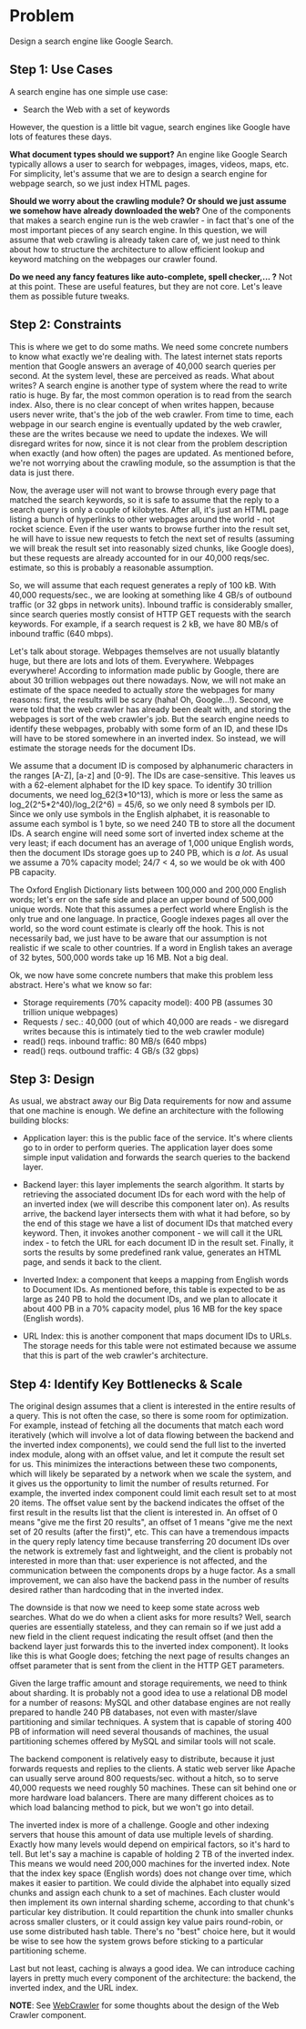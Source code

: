 # Problem

Design a search engine like Google Search.

## Step 1: Use Cases

A search engine has one simple use case:

* Search the Web with a set of keywords

However, the question is a little bit vague, search engines like Google have lots of features these days.

**What document types should we support?** An engine like Google Search typically allows a user to search for webpages, images, videos, maps, etc. For simplicity, let's assume that we are to design a search engine for webpage search, so we just index HTML pages. 

**Should we worry about the crawling module? Or should we just assume we somehow have already downloaded the web?** One of the components that makes a search engine run is the web crawler - in fact that's one of the most important pieces of any search engine. In this question, we will assume that web crawling is already taken care of, we just need to think about how to structure the architecture to allow efficient lookup and keyword matching on the webpages our crawler found.

**Do we need any fancy features like auto-complete, spell checker,... ?** Not at this point. These are useful features, but they are not core. Let's leave them as possible future tweaks.

## Step 2: Constraints

This is where we get to do some maths. We need some concrete numbers to know what exactly we're dealing with. The latest internet stats reports mention that Google answers an average of 40,000 search queries per second. At the system level, these are perceived as reads. What about writes? A search engine is another type of system where the read to write ratio is huge. By far, the most common operation is to read from the search index. Also, there is no clear concept of when writes happen, because users never write, that's the job of the web crawler. From time to time, each webpage in our search engine is eventually updated by the web crawler, these are the writes because we need to update the indexes. We will disregard writes for now, since it is not clear from the problem description when exactly (and how often) the pages are updated. As mentioned before, we're not worrying about the crawling module, so the assumption is that the data is just there.

Now, the average user will not want to browse through every page that matched the search keywords, so it is safe to assume that the reply to a search query is only a couple of kilobytes. After all, it's just an HTML page listing a bunch of hyperlinks to other webpages around the world - not rocket science. Even if the user wants to browse further into the result set, he will have to issue new requests to fetch the next set of results (assuming we will break the result set into reasonably sized chunks, like Google does), but these requests are already accounted for in our 40,000 reqs/sec. estimate, so this is probably a reasonable assumption.

So, we will assume that each request generates a reply of 100 kB. With 40,000 requests/sec., we are looking at something like 4 GB/s of outbound traffic (or 32 gbps in network units). Inbound traffic is considerably smaller, since search queries mostly consist of HTTP GET requests with the search keywords. For example, if a search request is 2 kB, we have 80 MB/s of inbound traffic (640 mbps).

Let's talk about storage. Webpages themselves are not usually blatantly huge, but there are lots and lots of them. Everywhere. Webpages everywhere! According to information made public by Google, there are about 30 trillion webpages out there nowadays. Now, we will not make an estimate of the space needed to actually *store* the webpages for many reasons: first, the results will be scary (haha! Oh, Google...!). Second, we were told that the web crawler has already been dealt with, and storing the webpages is sort of the web crawler's job. But the search engine needs to identify these webpages, probably with some form of an ID, and these IDs will have to be stored somewhere in an inverted index. So instead, we will estimate the storage needs for the document IDs.

We assume that a document ID is composed by alphanumeric characters in the ranges [A-Z], [a-z] and [0-9]. The IDs are case-sensitive. This leaves us with a 62-element alphabet for the ID key space. To identify 30 trillion documents, we need log_62(3\*10^13), which is more or less the same as log_2(2^5\*2^40)/log_2(2^6) = 45/6, so we only need 8 symbols per ID. Since we only use symbols in the English alphabet, it is reasonable to assume each symbol is 1 byte, so we need 240 TB to store all the document IDs. A search engine will need some sort of inverted index scheme at the very least; if each document has an average of 1,000 unique English words, then the document IDs storage goes up to 240 PB, which is *a lot*. As usual we assume a 70% capacity model; 24/7 < 4, so we would be ok with 400 PB capacity.

The Oxford English Dictionary lists between 100,000 and 200,000 English words; let's err on the safe side and place an upper bound of 500,000 unique words. Note that this assumes a perfect world where English is the only true and one language. In practice, Google indexes pages all over the world, so the word count estimate is clearly off the hook. This is not necessarily bad, we just have to be aware that our assumption is not realistic if we scale to other countries. If a word in English takes an average of 32 bytes, 500,000 words take up 16 MB. Not a big deal.

Ok, we now have some concrete numbers that make this problem less abstract. Here's what we know so far:

* Storage requirements (70% capacity model): 400 PB (assumes 30 trillion unique webpages)
* Requests / sec.: 40,000 (out of which 40,000 are reads - we disregard writes because this is intimately tied to the web crawler module)
* read() reqs. inbound traffic: 80 MB/s (640 mbps)
* read() reqs. outbound traffic: 4 GB/s (32 gbps)

## Step 3: Design

As usual, we abstract away our Big Data requirements for now and assume that one machine is enough. We define an architecture with the following building blocks:

* Application layer: this is the public face of the service. It's where clients go to in order to perform queries. The application layer does some simple input validation and forwards the search queries to the backend layer.

* Backend layer: this layer implements the search algorithm. It starts by retrieving the associated document IDs for each word with the help of an inverted index (we will describe this component later on). As results arrive, the backend layer intersects them with what it had before, so by the end of this stage we have a list of document IDs that matched every keyword. Then, it invokes another component - we will call it the URL index - to fetch the URL for each document ID in the result set. Finally, it sorts the results by some predefined rank value, generates an HTML page, and sends it back to the client.

* Inverted Index: a component that keeps a mapping from English words to Document IDs. As mentioned before, this table is expected to be as large as 240 PB to hold the document IDs, and we plan to allocate it about 400 PB in a 70% capacity model, plus 16 MB for the key space (English words).

* URL Index: this is another component that maps document IDs to URLs. The storage needs for this table were not estimated because we assume that this is part of the web crawler's architecture.

## Step 4: Identify Key Bottlenecks & Scale

The original design assumes that a client is interested in the entire results of a query. This is not often the case, so there is some room for optimization. For example, instead of fetching all the documents that match each word iteratively (which will involve a lot of data flowing between the backend and the inverted index components), we could send the full list to the inverted index module, along with an offset value, and let it compute the result set for us. This minimizes the interactions between these two components, which will likely be separated by a network when we scale the system, and it gives us the opportunity to limit the number of results returned. For example, the inverted index component could limit each result set to at most 20 items. The offset value sent by the backend indicates the offset of the first result in the results list that the client is interested in. An offset of 0 means "give me the first 20 results", an offset of 1 means "give me the next set of 20 results (after the first)", etc. This can have a tremendous impacts in the query reply latency time because transferring 20 document IDs over the network is extremely fast and lightweight, and the client is probably not interested in more than that: user experience is not affected, and the communication between the components drops by a huge factor. As a small improvement, we can also have the backend pass in the number of results desired rather than hardcoding that in the inverted index.

The downside is that now we need to keep some state across web searches. What do we do when a client asks for more results? Well, search queries are essentially stateless, and they can remain so if we just add a new field in the client request indicating the result offset (and then the backend layer just forwards this to the inverted index component). It looks like this is what Google does; fetching the next page of results changes an offset parameter that is sent from the client in the HTTP GET parameters.

Given the large traffic amount and storage requirements, we need to think about sharding. It is probably not a good idea to use a relational DB model for a number of reasons: MySQL and other database engines are not really prepared to handle 240 PB databases, not even with master/slave partitioning and similar techniques. A system that is capable of storing 400 PB of information will need several thousands of machines, the usual partitioning schemes offered by MySQL and similar tools will not scale.

The backend component is relatively easy to distribute, because it just forwards requests and replies to the clients. A static web server like Apache can usually serve around 800 requests/sec. without a hitch, so to serve 40,000 requests we need roughly 50 machines. These can sit behind one or more hardware load balancers. There are many different choices as to which load balancing method to pick, but we won't go into detail.

The inverted index is more of a challenge. Google and other indexing servers that house this amount of data use multiple levels of sharding. Exactly how many levels would depend on empirical factors, so it's hard to tell. But let's say a machine is capable of holding 2 TB of the inverted index. This means we would need 200,000 machines for the inverted index. Note that the index key space (English words) does not change over time, which makes it easier to partition. We could divide the alphabet into equally sized chunks and assign each chunk to a set of machines. Each cluster would then implement its own internal sharding scheme, according to that chunk's particular key distribution. It could repartition the chunk into smaller chunks across smaller clusters, or it could assign key value pairs round-robin, or use some distributed hash table. There's no "best" choice here, but it would be wise to see how the system grows before sticking to a particular partitioning scheme.

Last but not least, caching is always a good idea. We can introduce caching layers in pretty much every component of the architecture: the backend, the inverted index, and the URL index.

**NOTE**: See [WebCrawler](https://github.com/filipegoncalves/interview-questions/blob/master/systems_design/WebCrawler.md) for some thoughts about the design of the Web Crawler component.
